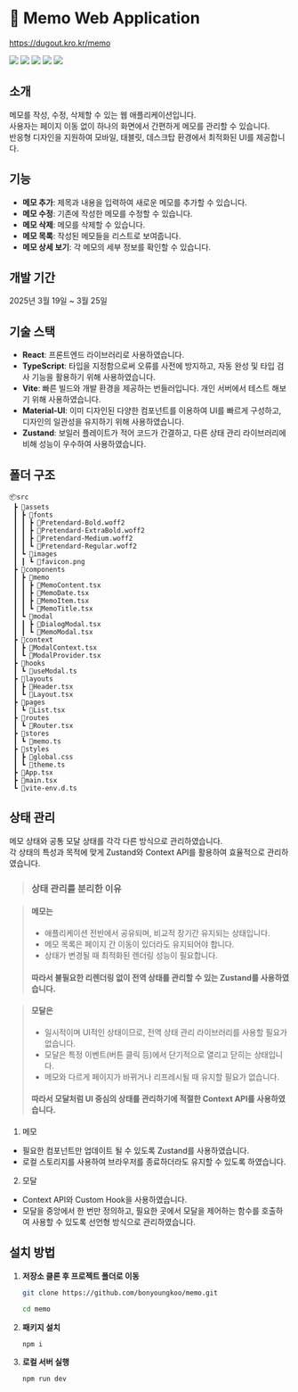 # 📝 Memo Web Application
https://dugout.kro.kr/memo
<div>
  <img src="https://img.shields.io/badge/react-%2320232a.svg?style=for-the-badge&logo=react&logoColor=%2361DAFB" />
  <img src="https://img.shields.io/badge/typescript-%23007ACC.svg?style=for-the-badge&logo=typescript&logoColor=white" />
  <img src="https://img.shields.io/badge/vite-%23646CFF.svg?style=for-the-badge&logo=vite&logoColor=white" />
  <img src="https://img.shields.io/badge/MUI-%230081CB.svg?style=for-the-badge&logo=mui&logoColor=white" />
  <img src="https://img.shields.io/badge/Zustand-000000?style=for-the-badge&logo=react" />
</div>

## 소개

메모를 작성, 수정, 삭제할 수 있는 웹 애플리케이션입니다.</br>
사용자는 페이지 이동 없이 하나의 화면에서 간편하게 메모를 관리할 수 있습니다.</br>
반응형 디자인을 지원하여 모바일, 태블릿, 데스크탑 환경에서 최적화된 UI를 제공합니다.

## 기능

- **메모 추가**: 제목과 내용을 입력하여 새로운 메모를 추가할 수 있습니다.
- **메모 수정**: 기존에 작성한 메모를 수정할 수 있습니다.
- **메모 삭제**: 메모를 삭제할 수 있습니다.
- **메모 목록**: 작성된 메모들을 리스트로 보여줍니다.
- **메모 상세 보기**: 각 메모의 세부 정보를 확인할 수 있습니다.

## 개발 기간

2025년 3월 19일 ~ 3월 25일

## 기술 스택

- **React**: 프론트엔드 라이브러리로 사용하였습니다.
- **TypeScript**: 타입을 지정함으로써 오류를 사전에 방지하고, 자동 완성 및 타입 검사 기능을 활용하기 위해 사용하였습니다.
- **Vite**: 빠른 빌드와 개발 환경을 제공하는 번들러입니다. 개인 서버에서 테스트 해보기 위해 사용하였습니다.
- **Material-UI**: 이미 디자인된 다양한 컴포넌트를 이용하여 UI를 빠르게 구성하고, 디자인의 일관성을 유지하기 위해 사용하였습니다.
- **Zustand**: 보일러 플레이트가 적어 코드가 간결하고, 다른 상태 관리 라이브러리에 비해 성능이 우수하여 사용하였습니다.

## 폴더 구조

```
📦src
 ┣ 📂assets
 ┃ ┣ 📂fonts
 ┃ ┃ ┣ 📜Pretendard-Bold.woff2
 ┃ ┃ ┣ 📜Pretendard-ExtraBold.woff2
 ┃ ┃ ┣ 📜Pretendard-Medium.woff2
 ┃ ┃ ┗ 📜Pretendard-Regular.woff2
 ┃ ┗ 📂images
 ┃ ┃ ┗ 📜favicon.png
 ┣ 📂components
 ┃ ┣ 📂memo
 ┃ ┃ ┣ 📜MemoContent.tsx
 ┃ ┃ ┣ 📜MemoDate.tsx
 ┃ ┃ ┣ 📜MemoItem.tsx
 ┃ ┃ ┗ 📜MemoTitle.tsx
 ┃ ┗ 📂modal
 ┃ ┃ ┣ 📜DialogModal.tsx
 ┃ ┃ ┗ 📜MemoModal.tsx
 ┣ 📂context
 ┃ ┣ 📜ModalContext.tsx
 ┃ ┗ 📜ModalProvider.tsx
 ┣ 📂hooks
 ┃ ┗ 📜useModal.ts
 ┣ 📂layouts
 ┃ ┣ 📜Header.tsx
 ┃ ┗ 📜Layout.tsx
 ┣ 📂pages
 ┃ ┗ 📜List.tsx
 ┣ 📂routes
 ┃ ┗ 📜Router.tsx
 ┣ 📂stores
 ┃ ┗ 📜memo.ts
 ┣ 📂styles
 ┃ ┣ 📜global.css
 ┃ ┗ 📜theme.ts
 ┣ 📜App.tsx
 ┣ 📜main.tsx
 ┗ 📜vite-env.d.ts
```

## 상태 관리

메모 상태와 공통 모달 상태를 각각 다른 방식으로 관리하였습니다.</br>
각 상태의 특성과 목적에 맞게 Zustand와 Context API를 활용하여 효율적으로 관리하였습니다.

> ### 상태 관리를 분리한 이유


> #### 메모는 
> - 애플리케이션 전반에서 공유되며, 비교적 장기간 유지되는 상태입니다.</br>
> - 메모 목록은 페이지 간 이동이 있더라도 유지되어야 합니다.</br>
> - 상태가 변경될 때 최적화된 렌더링 성능이 필요합니다.
> #### 따라서 불필요한 리렌더링 없이 전역 상태를 관리할 수 있는 Zustand를 사용하였습니다.

> #### 모달은
> - 일시적이며 UI적인 상태이므로, 전역 상태 관리 라이브러리를 사용할 필요가 없습니다.</br>
> - 모달은 특정 이벤트(버튼 클릭 등)에서 단기적으로 열리고 닫히는 상태입니다.</br>
> - 메모와 다르게 페이지가 바뀌거나 리프레시될 때 유지할 필요가 없습니다.</br>
> #### 따라서 모달처럼 UI 중심의 상태를 관리하기에 적절한 Context API를 사용하였습니다.


1. 메모
- 필요한 컴포넌트만 업데이트 될 수 있도록 Zustand를 사용하였습니다.
- 로컬 스토리지를 사용하여 브라우저를 종료하더라도 유지할 수 있도록 하였습니다.

2. 모달
- Context API와 Custom Hook을 사용하였습니다.
- 모달을 중앙에서 한 번만 정의하고, 필요한 곳에서 모달을 제어하는 함수를 호출하여 사용할 수 있도록 선언형 방식으로 관리하였습니다.

## 설치 방법

1. **저장소 클론 후 프로젝트 폴더로 이동**

   ```bash
   git clone https://github.com/bonyoungkoo/memo.git
   
   cd memo
   
2. **패키지 설치**
   ```bash
   npm i

3. **로컬 서버 실행**
   ```bash
   npm run dev
